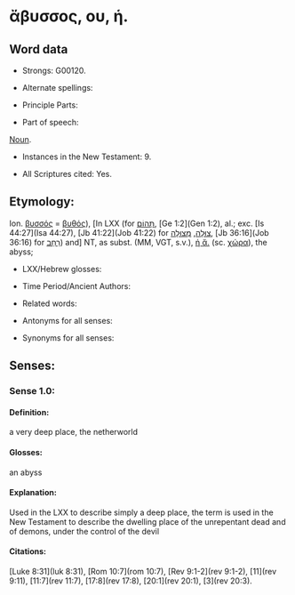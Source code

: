 # ἄβυσσος, ου, ἡ.

<!-- Status: S2=NeedsReview -->
<!-- Lexica used for edits: BDAG LN FFM BN LSJM MM  -->

## Word data

* Strongs: G00120.

* Alternate spellings:



* Principle Parts: 


* Part of speech: 

[Noun](http://ugg.readthedocs.io/en/latest/noun.html).

* Instances in the New Testament: 9.

* All Scriptures cited: Yes.

## Etymology: 

Ion. [βυσσός]() = [βυθός]()),
[In LXX (for [תְּהוֹם](//en-uhl/H8415), [Ge 1:2](Gen 1:2), al.; exc. [Is 44:27](Isa 44:27), [Jb 41:22](Job 41:22) for [צוּלָה](//en-uhl/H6683), [מְצוּלָה](//en-uhl/H4688), [Jb 36:16](Job 36:16) for [רַחַב](//en-uhl/H7338)) and] NT, as subst. (MM, VGT, s.v.), [ἡ ἄ.]() (sc. [χώρα]()), the abyss;

* LXX/Hebrew glosses: 


* Time Period/Ancient Authors: 


* Related words: 

* Antonyms for all senses:

* Synonyms for all senses: 


## Senses: 


### Sense  1.0: 


#### Definition: 

a very deep place, the netherworld

#### Glosses: 

an abyss


#### Explanation: 

Used in the LXX to describe simply a deep place, the term is used in the New Testament to describe the dwelling place of the unrepentant dead and of demons, under the control of the devil

#### Citations: 
[Luke 8:31](luk 8:31), [Rom 10:7](rom 10:7), [Rev 9:1-2](rev 9:1-2), [11](rev 9:11), [11:7](rev 11:7), [17:8](rev 17:8), [20:1](rev 20:1), [3](rev 20:3).